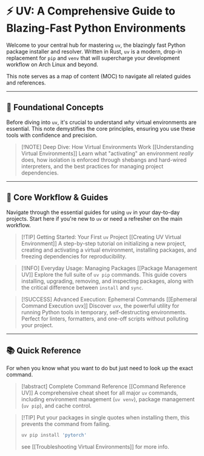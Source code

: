 # ⚡️ UV: A Comprehensive Guide to Blazing-Fast Python Environments

Welcome to your central hub for mastering `uv`, the blazingly fast Python package installer and resolver. Written in Rust, `uv` is a modern, drop-in replacement for `pip` and `venv` that will supercharge your development workflow on Arch Linux and beyond.

This note serves as a map of content (MOC) to navigate all related guides and references.

---

## 🧠 Foundational Concepts

Before diving into `uv`, it's crucial to understand *why* virtual environments are essential. This note demystifies the core principles, ensuring you use these tools with confidence and precision.

> [!NOTE] Deep Dive: How Virtual Environments Work
> [[Understanding Virtual Environments]]
> Learn what "activating" an environment *really* does, how isolation is enforced through shebangs and hard-wired interpreters, and the best practices for managing project dependencies.

---

## 🚀 Core Workflow & Guides

Navigate through the essential guides for using `uv` in your day-to-day projects. Start here if you're new to `uv` or need a refresher on the main workflow.

> [!TIP] Getting Started: Your First `uv` Project
> [[Creating UV Virtual Environment]]
> A step-by-step tutorial on initializing a new project, creating and activating a virtual environment, installing packages, and freezing dependencies for reproducibility.

> [!INFO] Everyday Usage: Managing Packages
> [[Package Management UV]]
> Explore the full suite of `uv pip` commands. This guide covers installing, upgrading, removing, and inspecting packages, along with the critical difference between `install` and `sync`.

> [!SUCCESS] Advanced Execution: Ephemeral Commands
> [[Ephemeral Command Execution uvx]]
> Discover `uvx`, the powerful utility for running Python tools in temporary, self-destructing environments. Perfect for linters, formatters, and one-off scripts without polluting your project.

---

## 📚 Quick Reference

For when you know what you want to do but just need to look up the exact command.

> [!abstract] Complete Command Reference
> [[Command Reference UV]]
> A comprehensive cheat sheet for all major `uv` commands, including environment management (`uv venv`), package management (`uv pip`), and cache control.


> [!TIP] Put your packages in single quotes when installing them, this prevents the command from failing.
> ```bash
> uv pip install 'pytorch'
> ```
> see [[Troubleshooting Virtual Environments]] for more info. 